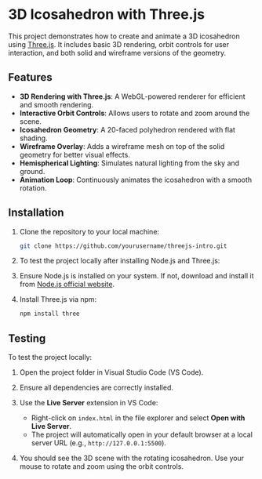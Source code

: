 # 3D Icosahedron with Three.js

This project demonstrates how to create and animate a 3D icosahedron using [Three.js](https://threejs.org/). It includes basic 3D rendering, orbit controls for user interaction, and both solid and wireframe versions of the geometry.

## Features

- **3D Rendering with Three.js**: A WebGL-powered renderer for efficient and smooth rendering.
- **Interactive Orbit Controls**: Allows users to rotate and zoom around the scene.
- **Icosahedron Geometry**: A 20-faced polyhedron rendered with flat shading.
- **Wireframe Overlay**: Adds a wireframe mesh on top of the solid geometry for better visual effects.
- **Hemispherical Lighting**: Simulates natural lighting from the sky and ground.
- **Animation Loop**: Continuously animates the icosahedron with a smooth rotation.

## Installation

1. Clone the repository to your local machine:
   ```bash
   git clone https://github.com/yourusername/threejs-intro.git

2. To test the project locally after installing Node.js and Three.js:

  1. Ensure Node.js is installed on your system. If not, download and install it from [Node.js official website](https://nodejs.org/).
   
  2. Install Three.js via npm:
     ```bash
     npm install three


## Testing

To test the project locally:

1. Open the project folder in Visual Studio Code (VS Code).
2. Ensure all dependencies are correctly installed.
3. Use the **Live Server** extension in VS Code:
   - Right-click on `index.html` in the file explorer and select **Open with Live Server**.
   - The project will automatically open in your default browser at a local server URL (e.g., `http://127.0.0.1:5500`).
   
4. You should see the 3D scene with the rotating icosahedron. Use your mouse to rotate and zoom using the orbit controls.
